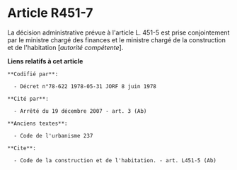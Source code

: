 # Article R451-7

La décision administrative prévue à l'article L. 451-5 est prise conjointement par le ministre chargé des finances et le
ministre chargé de la construction et de l'habitation [*autorité compétente*].

**Liens relatifs à cet article**

	**Codifié par**:

	  - Décret n°78-622 1978-05-31 JORF 8 juin 1978

	**Cité par**:

	  - Arrêté du 19 décembre 2007 - art. 3 (Ab)

	**Anciens textes**:

	  - Code de l'urbanisme 237

	**Cite**:

	  - Code de la construction et de l'habitation. - art. L451-5 (Ab)
